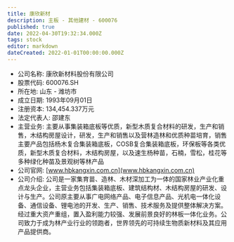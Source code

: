 ```yaml
---
title: 康欣新材
description: 主板 - 其他建材 - 600076
published: true
date: 2022-04-30T19:32:34.000Z
tags: stock
editor: markdown
dateCreated: 2022-01-01T00:00:00.000Z
---
```


- 公司名称: 康欣新材料股份有限公司
- 股票代码: 600076.SH
- 所在地: 山东 - 潍坊市
- 成立日期: 1993年09月01日
- 注册资本: 134,454.337万元
- 法定代表人: 邵建东
- 主营业务: 主要从事集装箱底板等优质，新型木质复合材料的研发，生产和销售，木结构房屋设计，研发，生产和销售以及营林造林和优质种苗培育，销售主要产品包括杨木复合集装箱底板，COSB复合集装箱底板，环保板等各类优质，新型木质复合材料，木结构房屋，以及速生杨种苗，石楠，雪松，桂花等多种绿化种苗及景观树等林产品
- 公司官网: [www.hbkangxin.com.cn](www.hbkangxin.com.cn)
- 公司介绍: 公司是一家集育苗、造林、木材深加工为一体的国家林业产业化重点龙头企业，主营业务包括集装箱底板、建筑结构材、木结构房屋的研发、设计与生产。公司原主要从事广电网络产品、电子信息产品、光机电一体化设备、通信设备、锂电池的开发、生产、销售、技术服务及提供整体解决方案。经过重大资产重组，置入盈利能力较强、发展前景良好的林板一体化业务。公司致力于成为林产业行业的领跑者，世界领先的可持续生物质新材料及其应用产品提供商。


